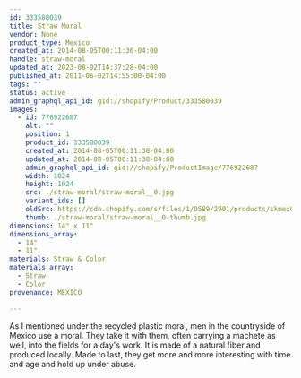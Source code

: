 ```yaml
---
id: 333580039
title: Straw Moral
vendor: None
product_type: Mexico
created_at: 2014-08-05T00:11:36-04:00
handle: straw-moral
updated_at: 2023-08-02T14:37:28-04:00
published_at: 2011-06-02T14:55:00-04:00
tags: ""
status: active
admin_graphql_api_id: gid://shopify/Product/333580039
images:
  - id: 776922687
    alt: ""
    position: 1
    product_id: 333580039
    created_at: 2014-08-05T00:11:38-04:00
    updated_at: 2014-08-05T00:11:38-04:00
    admin_graphql_api_id: gid://shopify/ProductImage/776922687
    width: 1024
    height: 1024
    src: ./straw-moral/straw-moral__0.jpg
    variant_ids: []
    oldSrc: https://cdn.shopify.com/s/files/1/0589/2901/products/skmex0079.tif.jpeg?v=1407211898
    thumb: ./straw-moral/straw-moral__0-thumb.jpg
dimensions: 14" x 11"
dimensions_array:
  - 14"
  - 11"
materials: Straw & Color
materials_array:
  - Straw
  - Color
provenance: MEXICO

---
```


As I mentioned under the recycled plastic moral, men in the countryside of Mexico use a moral. They take it with them, often carrying a machete as well, into the fields for a day's work. It is made of a natural fiber and produced locally. Made to last, they get more and more interesting with time and age and hold up under abuse.